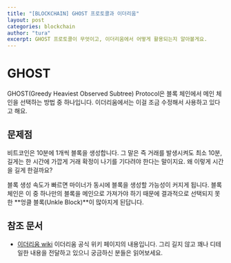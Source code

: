 ```yaml
---
title: "[BLOCKCHAIN] GHOST 프로토콜과 이더리움"
layout: post
categories: blockchain
author: "tura"
excerpt: GHOST 프로토콜이 무엇이고, 이더리움에서 어떻게 활용되는지 알아볼게요.
---
```


<!-- 

  순서

  비트 코인의 문제점 소개
  GHOST Protocol 소개
  이더리움의 적용 사례

-->

# GHOST

<!-- TODO: 문장 보강 -->
GHOST(Greedy Heaviest Observed Subtree) Protocol은 블록 체인에서 메인 체인을 선택하는 방법 중 하나입니다.
이더리움에서는 이걸 조금 수정해서 사용하고 있다고 해요.

## 문제점

비트코인은 10분에 1개씩 블록을 생성합니다. 그 말은 즉 거래를 발생시켜도 최소 10분, 길게는 한 시간에 가깝게 거래 확정이 나기를 기다려야 한다는 말이지요. 왜 이렇게 시간을 길게 한걸까요?

블록 생성 속도가 빠르면 마이너가 동시에 블록을 생성할 가능성이 커지게 됩니다. 블록 체인은 이 중 하나만의 블록을 메인으로 가져가야 하기 때문에 결과적으로 선택되지 못한 **엉클 블록(Unkle Block)**이 많아지게 된답니다.

## 참조 문서

- [이더리움 wiki][modified-ghost-ethereum-wiki]
  이더리움 공식 위키 페이지의 내용입니다. 그리 길지 않고 꽤나 디테일한 내용을 전달하고 있으니 궁금하신 분들은 읽어보세요.

[modified-ghost-ethereum-wiki]: https://github.com/ethereum/wiki/wiki/white-paper#modified-ghost-implementation